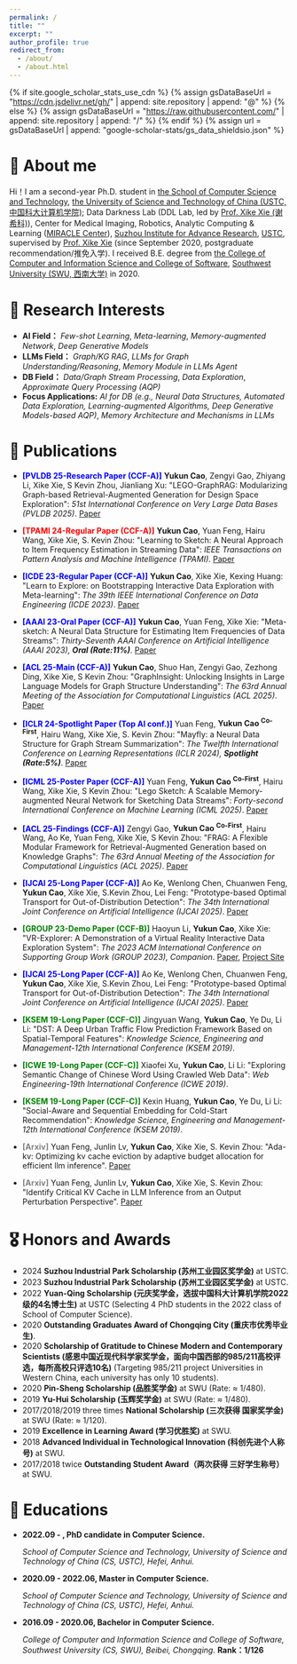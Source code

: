 ```yaml
---
permalink: /
title: ""
excerpt: ""
author_profile: true
redirect_from: 
  - /about/
  - /about.html
---
```



{% if site.google_scholar_stats_use_cdn %}
{% assign gsDataBaseUrl = "https://cdn.jsdelivr.net/gh/" | append: site.repository | append: "@" %}
{% else %}
{% assign gsDataBaseUrl = "https://raw.githubusercontent.com/" | append: site.repository | append: "/" %}
{% endif %}
{% assign url = gsDataBaseUrl | append: "google-scholar-stats/gs_data_shieldsio.json" %}
# 👦 About me
<span class='anchor' id='about-me'></span>
Hi！I am a second-year Ph.D. student in [the School of Computer Science and Technology](https://cs.ustc.edu.cn/main.htm), [the University of Science and Technology of China (USTC,中国科大计算机学院)](https://www.ustc.edu.cn/); Data Darkness Lab (DDL Lab, led by [Prof. Xike Xie (谢希科)](http://staff.ustc.edu.cn/~xkxie/index.html)), Center for Medical Imaging, Robotics,
Analytic Computing & Learning ([MIRACLE Center](https://miracle.ustc.edu.cn/main.htm)), [Suzhou Institute for Advance Research](https://sz.ustc.edu.cn/index.html), [USTC](https://www.ustc.edu.cn/), supervised by [Prof. Xike Xie](http://staff.ustc.edu.cn/~xkxie/index.html) (since September 2020, postgraduate recommendation/推免入学). I received B.E. degree from [the College of Computer and Information Science and College of Software](http://cis.swu.edu.cn/), [Southwest University (SWU, 西南大学)](http://www.swu.edu.cn/) in 2020.

# 🔎 Research Interests
<span class='anchor' id='-research-interests'></span>

- **AI Field：** *Few-shot Learning*, *Meta-learning*, *Memory-augmented Network*, *Deep Generative Models*
- **LLMs Field：** *Graph/KG RAG*, *LLMs for Graph Understanding/Reasoning*, *Memory Module in LLMs Agent*
- **DB Field：** *Data/Graph Stream Processing*, *Data Exploration*, *Approximate Query Processing (AQP)*
- **Focus Applications:** *AI for DB (e.g., Neural Data Structures, Automated Data Exploration, Learning-augmented Algorithms, Deep Generative Models-based AQP)*, *Memory Architecture and Mechanisms in LLMs*
  



# 📝 Publications 
<span class='anchor' id='-publications'></span>





- <span style="color:blue;">**\[PVLDB 25-Research Paper (CCF-A)\]**</span>  **Yukun Cao**, Zengyi Gao, Zhiyang Li, Xike Xie, S Kevin Zhou, Jianliang Xu: "LEGO-GraphRAG: Modularizing Graph-based Retrieval-Augmented Generation for Design Space Exploration": *51st International Conference on Very Large Data Bases (PVLDB 2025)*.  [Paper](https://arxiv.org/abs/2411.05844)
- <span style="color:red;">**\[TPAMI 24-Regular Paper (CCF-A)\]**</span> **Yukun Cao**, Yuan Feng, Hairu Wang, Xike Xie, S. Kevin Zhou: "Learning to Sketch: A Neural Approach to Item Frequency Estimation in Streaming Data": *IEEE Transactions on Pattern Analysis and Machine Intelligence (TPAMI)*. [Paper](https://ieeexplore.ieee.org/document/10499867)
- <span style="color:blue;">**\[ICDE 23-Regular Paper (CCF-A)\]**</span> **Yukun Cao**, Xike Xie, Kexing Huang: "Learn to Explore: on Bootstrapping Interactive Data Exploration with Meta-learning": *The 39th IEEE International Conference on Data Engineering (ICDE 2023)*. [Paper](https://ieeexplore.ieee.org/document/10184532)
- <span style="color:blue;">**\[AAAI 23-Oral Paper (CCF-A)\]**</span> **Yukun Cao**, Yuan Feng, Xike Xie: "Meta-sketch: A Neural Data Structure for Estimating Item Frequencies of Data Streams": *Thirty-Seventh AAAI Conference on Artificial Intelligence (AAAI 2023), __Oral (Rate:11%)__*. [Paper](https://ojs.aaai.org/index.php/AAAI/article/view/25846)
- <span style="color:blue;">**\[ACL 25-Main (CCF-A)\]**</span>  **Yukun Cao**, Shuo Han, Zengyi Gao, Zezhong Ding, Xike Xie, S Kevin Zhou: "GraphInsight: Unlocking Insights in Large Language Models for Graph Structure Understanding": *The 63rd Annual Meeting of the Association for Computational Linguistics (ACL 2025)*.  [Paper](https://arxiv.org/abs/2409.03258)
- <span style="color:blue;">**\[ICLR 24-Spotlight Paper (Top AI conf.)\]**</span> Yuan Feng, **Yukun Cao <sup>Co-First</sup>**, Hairu Wang, Xike Xie, S. Kevin Zhou: "Mayfly: a Neural Data Structure for Graph Stream Summarization": *The Twelfth International Conference on Learning Representations (ICLR 2024), __Spotlight (Rate:5%)__*. [Paper](https://openreview.net/pdf?id=n7Sr8SW4bn)
- <span style="color:blue;">**\[ICML 25-Poster Paper (CCF-A)\]**</span>  Yuan Feng, **Yukun Cao <sup>Co-First</sup>**, Hairu Wang, Xike Xie, S Kevin Zhou: "Lego Sketch: A Scalable Memory-augmented Neural Network for Sketching Data Streams": *Forty-second International Conference on Machine Learning (ICML 2025)*. [Paper]()
- <span style="color:blue;">**\[ACL 25-Findings (CCF-A)\]**</span>   Zengyi Gao, **Yukun Cao <sup>Co-First</sup>**, Hairu Wang, Ao Ke, Yuan Feng, Xike Xie, S Kevin Zhou: "FRAG: A Flexible Modular Framework for Retrieval-Augmented Generation based on Knowledge Graphs": *The 63rd Annual Meeting of the Association for Computational Linguistics (ACL 2025)*. [Paper](https://arxiv.org/pdf/2501.09957)



- <span style="color:blue;">**\[IJCAI 25-Long Paper (CCF-A)\]**</span> Ao Ke, Wenlong Chen, Chuanwen Feng, **Yukun Cao**, Xike Xie, S.Kevin Zhou, Lei Feng: "Prototype-based Optimal Transport for Out-of-Distribution Detection": *The 34th International Joint Conference on Artificial Intelligence (IJCAI 2025)*. [Paper](https://arxiv.org/abs/2410.07617)
- <span style="color:green;">**\[GROUP 23-Demo Paper (CCF-B)\]**</span> Haoyun Li, **Yukun Cao**, Xike Xie: "VR-Explorer: A Demonstration of a Virtual Reality Interactive Data Exploration System": *The 2023 ACM International Conference on Supporting Group Work (GROUP 2023), Companion*. [Paper](https://dl.acm.org/doi/abs/10.1145/3565967.3570976), [Project Site](https://dataexplorevr.github.io/)
- <span style="color:blue;">**\[IJCAI 25-Long Paper (CCF-A)\]**</span> Ao Ke, Wenlong Chen, Chuanwen Feng, **Yukun Cao**, Xike Xie, S.Kevin Zhou, Lei Feng: "Prototype-based Optimal Transport for Out-of-Distribution Detection": *The 34th International Joint Conference on Artificial Intelligence (IJCAI 2025)*. [Paper](https://arxiv.org/abs/2410.07617)
- <span style="color:green;">**\[KSEM 19-Long Paper (CCF-C)\]**</span> Jingyuan Wang, **Yukun Cao**, Ye Du, Li Li: "DST: A Deep Urban Traffic Flow Prediction Framework Based on Spatial-Temporal Features": *Knowledge Science, Engineering and Management-12th International Conference (KSEM 2019)*. 
- <span style="color:green;">**\[ICWE 19-Long Paper (CCF-C)\]**</span>  Xiaofei Xu, **Yukun Cao**, Li Li: "Exploring Semantic Change of Chinese Word Using Crawled Web Data": *Web Engineering-19th International Conference (ICWE 2019)*.
- <span style="color:green;">**\[KSEM 19-Long Paper (CCF-C)\]**</span>  Kexin Huang, **Yukun Cao**, Ye Du, Li Li: "Social-Aware and Sequential Embedding for Cold-Start Recommendation": *Knowledge Science, Engineering and Management-12th International Conference (KSEM 2019)*.
- <span style="color:gray;">**\[Arxiv\]**</span>  Yuan Feng, Junlin Lv, **Yukun Cao**, Xike Xie, S. Kevin Zhou: "Ada-kv: Optimizing kv cache eviction by adaptive budget allocation for efficient llm inference".  [Paper](https://arxiv.org/abs/2407.11550v3)
- <span style="color:gray;">**\[Arxiv\]**</span>  Yuan Feng, Junlin Lv, **Yukun Cao**, Xike Xie, S. Kevin Zhou: "Identify Critical KV Cache in LLM Inference from an Output Perturbation Perspective".  [Paper](https://arxiv.org/pdf/2502.03805)





# 🎖 Honors and Awards
<span class='anchor' id='-honors-and-awards'></span>
- 2024 **Suzhou Industrial Park Scholarship (苏州工业园区奖学金)** at USTC.
- 2023 **Suzhou Industrial Park Scholarship (苏州工业园区奖学金)** at USTC.
- 2022 **Yuan-Qing Scholarship (元庆奖学金，选拔中国科大计算机学院2022级的4名博士生)** at USTC (Selecting 4 PhD students in the 2022 class of School of Computer Science).
- 2020 **Outstanding Graduates Award of Chongqing City (重庆市优秀毕业生)**.
- 2020 **Scholarship of Gratitude to Chinese Modern and Contemporary Scientists (感恩中国近现代科学家奖学金，面向中国西部的985/211高校评选，每所高校只评选10名)** (Targeting 985/211 project Universities in Western China, each university has only 10 students).
- 2020 **Pin-Sheng Scholarship (品胜奖学金)** at SWU (Rate: $\approx$ 1/480).
- 2019 **Yu-Hui Scholarship (玉辉奖学金)** at SWU (Rate: $\approx$ 1/480).
- 2017/2018/2019 three times **National Scholarship (三次获得 国家奖学金)** at SWU (Rate: $\approx$ 1/120).
- 2019 **Excellence in Learning Award (学习优胜奖)** at SWU.
- 2018 **Advanced Individual in Technological Innovation (科创先进个人称号)** at SWU.
- 2017/2018 twice **Outstanding Student Award（两次获得 三好学生称号）** at SWU.

# 📖 Educations
<span class='anchor' id='-educations'></span>

- **2022.09 - , PhD candidate in Computer Science.**

    *School of Computer Science and Technology, University of Science and Technology of China (CS, USTC), Hefei, Anhui.*

- **2020.09 - 2022.06, Master in Computer Science.**

    *School of Computer Science and Technology, University of Science and Technology of China (CS, USTC), Hefei, Anhui.*
 
- **2016.09 - 2020.06, Bachelor in Computer Science.**
 
    *College of Computer and Information Science and College of Software, Southwest University (CS, SWU), Beibei, Chongqing.* **Rank：1/126**
 






 
